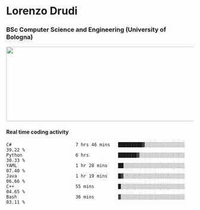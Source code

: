 # Lorenzo Drudi
### BSc Computer Science and Engineering (University of Bologna)

<img src="https://github-readme-stats.vercel.app/api?username=LorenzoDrudi&count_private=true&show_icons=true&theme=gruvbox" height=200px width=550px>

#### Real time coding activity
<!--START_SECTION:waka-->

```text
C#                        7 hrs 46 mins   █████████▓░░░░░░░░░░░░░░░   39.22 %
Python                    6 hrs           ███████▓░░░░░░░░░░░░░░░░░   30.33 %
YAML                      1 hr 28 mins    ██░░░░░░░░░░░░░░░░░░░░░░░   07.40 %
Java                      1 hr 19 mins    █▓░░░░░░░░░░░░░░░░░░░░░░░   06.66 %
C++                       55 mins         █░░░░░░░░░░░░░░░░░░░░░░░░   04.65 %
Bash                      36 mins         ▓░░░░░░░░░░░░░░░░░░░░░░░░   03.11 %
```

<!--END_SECTION:waka-->
